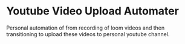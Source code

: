 # Youtube Video Upload Automater
Personal automation of from recording of loom videos and then transitioning to upload these videos to personal youtube channel.
